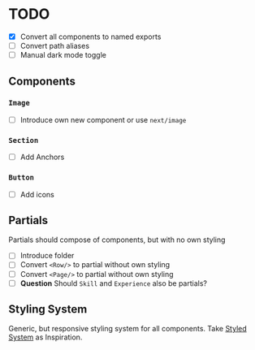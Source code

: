 # TODO
- [x] Convert all components to named exports
- [ ] Convert path aliases
- [ ] Manual dark mode toggle

## Components
### `Image`
- [ ] Introduce own new component or use `next/image`

### `Section`
- [ ] Add Anchors

### `Button`
- [ ] Add icons

## Partials
Partials should compose of components, but with no own styling
- [ ] Introduce folder
- [ ] Convert `<Row/>` to partial without own styling
- [ ] Convert `<Page/>` to partial without own styling
- [ ] **Question** Should `Skill` and `Experience` also be partials?

## Styling System
Generic, but responsive styling system for all components.
Take [Styled System](https://styled-system.com/) as Inspiration.
